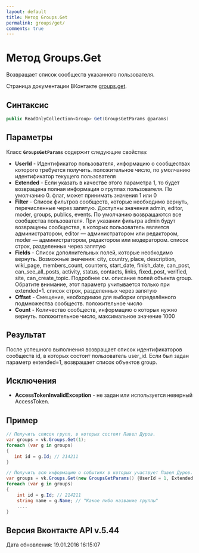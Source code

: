 ```yaml
---
layout: default
title: Метод Groups.Get
permalink: groups/get/
comments: true
---
```

# Метод Groups.Get
Возвращает список сообществ указанного пользователя.

Страница документации ВКонтакте [groups.get](https://vk.com/dev/groups.get).
## Синтаксис
``` csharp
public ReadOnlyCollection<Group> Get(GroupsGetParams @params)
```

## Параметры
Класс **`GroupsGetParams`** содержит следующие свойства:

+ **UserId** - Идентификатор пользователя, информацию о сообществах которого требуется получить. положительное число, по умолчанию идентификатор текущего пользователя
+ **Extended** - Если указать в качестве этого параметра 1, то будет возвращена полная информация о группах пользователя. По умолчанию 0. флаг, может принимать значения 1 или 0
+ **Filter** - Список фильтров сообществ, которые необходимо вернуть, перечисленные через запятую. Доступны значения admin, editor, moder, groups, publics, events. По умолчанию возвращаются все сообщества пользователя. 
При указании фильтра admin будут возвращены сообщества, в которых пользователь является администратором, editor — администратором или редактором, moder — администратором, редактором или модератором. список строк, разделенных через запятую
+ **Fields** - Список дополнительных полей, которые необходимо вернуть. Возможные значения: city, country, place, description, wiki_page, members_count, counters, start_date, finish_date, can_post, can_see_all_posts, activity, status, contacts, links, fixed_post, verified, site, can_create_topic. Подробнее см. описание полей объекта group. 
Обратите внимание, этот параметр учитывается только при extended=1. список строк, разделенных через запятую
+ **Offset** - Смещение, необходимое для выборки определённого подмножества сообществ. положительное число
+ **Count** - Количество сообществ, информацию о которых нужно вернуть. положительное число, максимальное значение 1000

## Результат
После успешного выполнения возвращает список идентификаторов сообществ id, в которых состоит пользователь user_id. 
Если был задан параметр extended=1,  возвращает список объектов group.

## Исключения
+ **AccessTokenInvalidException** - не задан или используется неверный AccessToken.

## Пример
```csharp
// Получить список групп, в которых состоит Павел Дуров.
var groups = vk.Groups.Get(1);
foreach (var g in groups)
{
   int id = g.Id; // 214211
}

// Получить всю информацию о событиях в которых участвует Павел Дуров.
var groups = vk.Groups.Get(new GroupsGetParams() {UserId = 1, Extended = true, Filter = GroupsFilters.Events, Fields = GroupsFields.All}).ToList();
foreach (var g in groups)
{
    int id = g.Id; // 214211
    string name = g.Name; // "Какое либо название группы"
    ....
}
```

## Версия Вконтакте API v.5.44
Дата обновления: 19.01.2016 16:15:07
